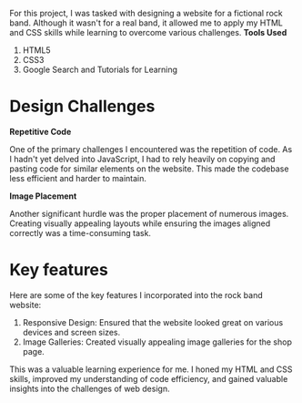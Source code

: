 For this project, I was tasked with designing a website for a fictional rock band. Although it wasn't for a real band, it allowed me to apply my HTML and CSS skills while learning to overcome various challenges.
**Tools Used**

1. HTML5
2. CSS3
3. Google Search and Tutorials for Learning

# Design Challenges

**Repetitive Code**

One of the primary challenges I encountered was the repetition of code. As I hadn't yet delved into JavaScript, I had to rely heavily on copying and pasting code for similar elements on the website. This made the codebase less efficient and harder to maintain.

**Image Placement**

Another significant hurdle was the proper placement of numerous images. Creating visually appealing layouts while ensuring the images aligned correctly was a time-consuming task.

# Key features

Here are some of the key features I incorporated into the rock band website:

1. Responsive Design: Ensured that the website looked great on various devices and screen sizes.
2. Image Galleries: Created visually appealing image galleries for the shop page.


This was a valuable learning experience for me. I honed my HTML and CSS skills, improved my understanding of code efficiency, and gained valuable insights into the challenges of web design.
